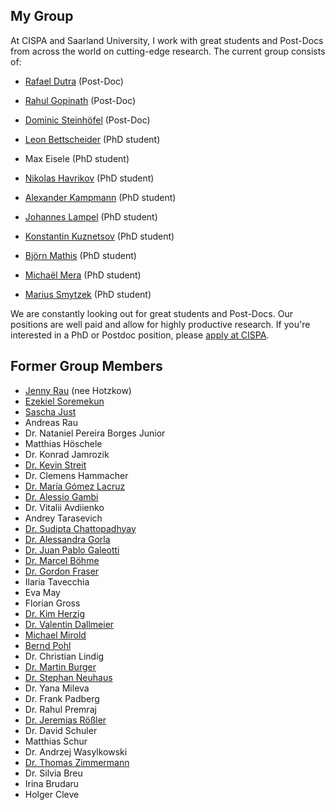 ## My Group

At CISPA and Saarland University, I work with great students and Post-Docs from across the world on cutting-edge research.  The current group consists of:

* [Rafael Dutra](https://cispa.de/people/c01radu/) (Post-Doc)
* [Rahul Gopinath](https://cispa.de/people/rahul.gopinath/) (Post-Doc)
* [Dominic Steinhöfel](https://www.dominic-steinhoefel.de) (Post-Doc)

* [Leon Bettscheider](https://cispa.de/de/people/leon.bettscheider) (PhD student)
* Max Eisele (PhD student)
* [Nikolas Havrikov](https://cispa.de/people/havrikov/) (PhD student)
* [Alexander Kampmann](https://cispa.de/people/kampmann/) (PhD student)
* [Johannes Lampel](https://cispa.de/de/people/johannes.lampel) (PhD student)
* [Konstantin Kuznetsov](https://cispa.de/people/kuznetsov/) (PhD student)
* [Björn Mathis](https://cispa.de/people/bjoern.mathis/) (PhD student)
* [Michaël Mera](https://cispa.de/people/michael.mera/) (PhD student)
* [Marius Smytzek](https://cispa.de/de/people/marius.smytzek) (PhD student)

We are constantly looking out for great students and Post-Docs.  Our positions are well paid and allow for highly productive research.  If you're interested in a PhD or Postdoc position, please [apply at CISPA](https://www.cispa.de/).


## Former Group Members

* [Jenny Rau](https://cispa.de/people/hotzkow/) (nee Hotzkow)
* [Ezekiel Soremekun](https://cispa.de/people/soremekun/)
* [Sascha Just](https://www.sascha-just.com/)
* Andreas Rau
* Dr.&nbsp;Nataniel Pereira Borges Junior
* Matthias Höschele
* Dr.&nbsp;Konrad Jamrozik
* [Dr.&nbsp;Kevin Streit](https://cispa.de/people/streit/)
* Dr.&nbsp;Clemens Hammacher
* [Dr.&nbsp;María Gómez Lacruz](https://sites.google.com/site/spiralsmariagomez/)
* [Dr.&nbsp;Alessio Gambi](https://staff.fim.uni-passau.de/~gambi/)
* Dr.&nbsp;Vitalii Avdiienko
* Andrey Tarasevich
* [Dr.&nbsp;Sudipta Chattopadhyay](https://sudiptac.bitbucket.io)
* [Dr.&nbsp;Alessandra Gorla](https://software.imdea.org/~alessandra.gorla/)
* [Dr.&nbsp;Juan Pablo Galeotti](https://lafhis.dc.uba.ar/~jgaleotti)
* [Dr.&nbsp;Marcel B&ouml;hme](https://mboehme.github.io)
* [Dr.&nbsp;Gordon Fraser](https://www.fim.uni-passau.de/lehrstuhl-fuer-software-engineering-ii/)
* Ilaria&nbsp;Tavecchia
* Eva&nbsp;May 
* Florian&nbsp;Gross
* [Dr.&nbsp;Kim Herzig](http://research.microsoft.com/en-us/people/kimh/)
* [Dr.&nbsp;Valentin&nbsp;Dallmeier](https://www.testfabrik.com/)
* [Michael&nbsp;Mirold](https://www.testfabrik.com/)
* [Bernd&nbsp;Pohl](https://www.testfabrik.com/)
* Dr.&nbsp;Christian&nbsp;Lindig
* [Dr.&nbsp;Martin&nbsp;Burger](http://www.martin-burger.net)
* [Dr.&nbsp;Stephan&nbsp;Neuhaus](http://www.artdecode.de/)
* Dr. Yana Mileva
* Dr.&nbsp;Frank&nbsp;Padberg
* Dr.&nbsp;Rahul&nbsp;Premraj
* [Dr. Jeremias R&ouml;&szlig;ler](https://retest.de/)
* Dr.&nbsp;David Schuler
* Matthias Schur
* Dr.&nbsp;Andrzej&nbsp;Wasylkowski
* [Dr.&nbsp;Thomas&nbsp;Zimmermann](http://thomas-zimmermann.com)
* Dr.&nbsp;Silvia&nbsp;Breu
* Irina&nbsp;Brudaru
* Holger&nbsp;Cleve

